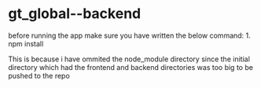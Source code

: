 # gt_global--backend

before running the app make sure you have written the below command: 1. npm install

This is because i have ommited the node_module directory since the initial directory which had the frontend and backend directories was too big to be pushed to the repo
